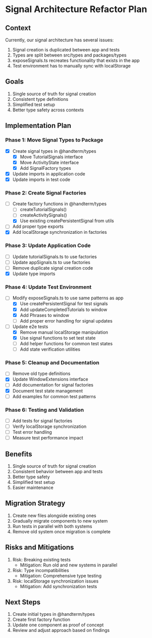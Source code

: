 # Signal Architecture Refactor Plan

## Context
Currently, our signal architecture has several issues:
1. Signal creation is duplicated between app and tests
2. Types are split between src/types and packages/types
3. exposeSignals.ts recreates functionality that exists in the app
4. Test environment has to manually sync with localStorage

## Goals
1. Single source of truth for signal creation
2. Consistent type definitions
3. Simplified test setup
4. Better type safety across contexts

## Implementation Plan

### Phase 1: Move Signal Types to Package
* [x] Create signal types in @handterm/types
  * [x] Move TutorialSignals interface
  * [x] Move ActivityState interface
  * [x] Add SignalFactory types
* [x] Update imports in application code
* [x] Update imports in test code

### Phase 2: Create Signal Factories
* [ ] Create factory functions in @handterm/types
  * [ ] createTutorialSignals()
  * [ ] createActivitySignals()
  * [x] Use existing createPersistentSignal from utils
* [ ] Add proper type exports
* [x] Add localStorage synchronization in factories

### Phase 3: Update Application Code
* [ ] Update tutorialSignals.ts to use factories
* [ ] Update appSignals.ts to use factories
* [ ] Remove duplicate signal creation code
* [x] Update type imports

### Phase 4: Update Test Environment
* [ ] Modify exposeSignals.ts to use same patterns as app
  * [x] Use createPersistentSignal for test signals
  * [x] Add updateCompletedTutorials to window
  * [x] Add Phrases to window
  * [ ] Add proper error handling for signal updates
* [ ] Update e2e tests
  * [x] Remove manual localStorage manipulation
  * [x] Use signal functions to set test state
  * [ ] Add helper functions for common test states
  * [ ] Add state verification utilities

### Phase 5: Cleanup and Documentation
* [ ] Remove old type definitions
* [x] Update WindowExtensions interface
* [ ] Add documentation for signal factories
* [x] Document test state management
* [ ] Add examples for common test patterns

### Phase 6: Testing and Validation
* [ ] Add tests for signal factories
* [ ] Verify localStorage synchronization
* [ ] Test error handling
* [ ] Measure test performance impact

## Benefits
1. Single source of truth for signal creation
2. Consistent behavior between app and tests
3. Better type safety
4. Simplified test setup
5. Easier maintenance

## Migration Strategy
1. Create new files alongside existing ones
2. Gradually migrate components to new system
3. Run tests in parallel with both systems
4. Remove old system once migration is complete

## Risks and Mitigations
1. Risk: Breaking existing tests
   - Mitigation: Run old and new systems in parallel
2. Risk: Type incompatibilities
   - Mitigation: Comprehensive type testing
3. Risk: localStorage synchronization issues
   - Mitigation: Add synchronization tests

## Next Steps
1. Create initial types in @handterm/types
2. Create first factory function
3. Update one component as proof of concept
4. Review and adjust approach based on findings